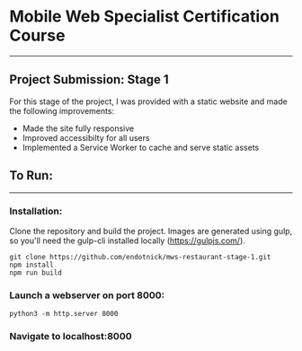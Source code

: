 # Mobile Web Specialist Certification Course
---
## Project Submission: Stage 1

For this stage of the project, I was provided with a static website and made the following improvements:
- Made the site fully responsive
- Improved accessibilty for all users
- Implemented a Service Worker to cache and serve static assets

## To Run:
---
### Installation:
Clone the repository and build the project. Images are generated using gulp, so you'll need the gulp-cli installed locally (https://gulpjs.com/).

    git clone https://github.com/endotnick/mws-restaurant-stage-1.git
    npm install
    npm run build
### Launch a webserver on port 8000:

    python3 -m http.server 8000   
### Navigate to localhost:8000
